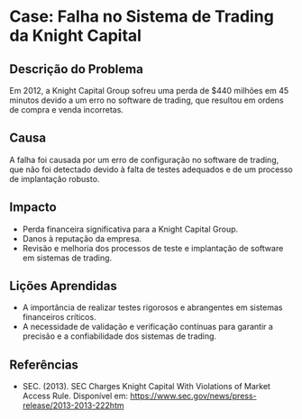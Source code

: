 # Case: Falha no Sistema de Trading da Knight Capital

## Descrição do Problema
Em 2012, a Knight Capital Group sofreu uma perda de $440 milhões em 45 minutos devido a um erro no software de trading, que resultou em ordens de compra e venda incorretas.

## Causa
A falha foi causada por um erro de configuração no software de trading, que não foi detectado devido à falta de testes adequados e de um processo de implantação robusto.

## Impacto
- Perda financeira significativa para a Knight Capital Group.
- Danos à reputação da empresa.
- Revisão e melhoria dos processos de teste e implantação de software em sistemas de trading.

## Lições Aprendidas
- A importância de realizar testes rigorosos e abrangentes em sistemas financeiros críticos.
- A necessidade de validação e verificação contínuas para garantir a precisão e a confiabilidade dos sistemas de trading.

## Referências
- SEC. (2013). SEC Charges Knight Capital With Violations of Market Access Rule. Disponível em: https://www.sec.gov/news/press-release/2013-2013-222htm